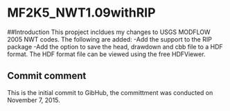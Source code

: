 # MF2K5_NWT1.09withRIP
##Introduction
This propject incldues my changes to USGS MODFLOW 2005 NWT codes. The following are added: 
-Add the support to the RIP package
-Add the option to save the head, drawdown and cbb file to a HDF format. The HDF format file can be viewed using the free HDFViewer.
## Commit comment
This is the initial commit to GibHub, the committment was conducted on November 7, 2015. 
